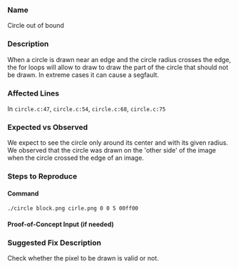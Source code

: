 
### Name
Circle out of bound

### Description
When a circle is drawn near an edge and the circle radius crosses the edge, the for loops will allow to draw to draw the part of the circle that should not be drawn. In extreme cases it can cause a segfault.

### Affected Lines
In `circle.c:47`, `circle.c:54`, `circle.c:68`, `circle.c:75`

### Expected vs Observed
We expect to see the circle only around its center and with its given radius. We observed that the circle was drawn on the 'other side' of the image when the circle crossed the edge of an image.


### Steps to Reproduce

#### Command

```
./circle block.png cirle.png 0 0 5 00ff00
```
#### Proof-of-Concept Input (if needed)


### Suggested Fix Description
Check whether the pixel to be drawn is valid or not.